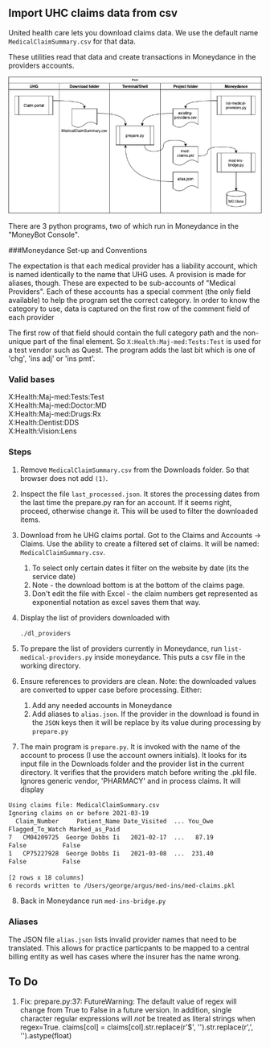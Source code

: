 ## Import UHC claims data from csv

United health care lets you download claims data. We use the default name `MedicalClaimSummary.csv` for that data.

These utilities read that data and create transactions in Moneydance in the providers accounts.

![System Diagram](system-diagram.png)

There are 3 python programs, two of which run in Moneydance in the "MoneyBot Console".  

###Moneydance Set-up and Conventions

The expectation is that each medical provider has a liability account, which is named identically to the name that UHG uses.  A provision is made for aliases, though.  These are expected to be sub-accounts of "Medical Providers".  Each of these accounts has a special comment (the only field available) to help the program set the correct category. In order to know the category to use, data is captured on the first row of the comment field of each provider

The first row of that field should contain the full category path and the non-unique part of the final element. So `X:Health:Maj-med:Tests:Test` is used for a test vendor such as Quest.  The program adds the last bit which is one of 'chg', 'ins adj' or 'ins pmt'.

### Valid bases

X:Health:Maj-med:Tests:Test  <br/>X:Health:Maj-med:Doctor:MD<br/>X:Health:Maj-med:Drugs:Rx<br/>X:Health:Dentist:DDS<br/>X:Health:Vision:Lens

### Steps

1. Remove `MedicalClaimSummary.csv` from the Downloads folder. So that browser does not add `(1)`. 

2. Inspect the file `last_processed.json`. It stores the processing dates from the last time the prepare.py ran for an account.  If it seems right, proceed, otherwise change it.  This will be used to filter the downloaded items. 

3. Download from he UHG claims portal.  Got to the Claims and Accounts -> Claims. Use the ability to create a filtered set of claims.   It will be named: `MedicalClaimSummary.csv`.   

   1. To select only certain dates it filter on the website by date (its the service date)
   2. Note - the download bottom is at the bottom of the claims page.
   3. Don't edit the file with Excel - the claim numbers get represented as exponential notation as excel saves them that way.  

4. Display the list of providers downloaded with 

   ```bash
   ./dl_providers
   ```

6. To prepare the list of providers currently in Moneydance, run `list-medical-providers.py` inside moneydance.  This puts a csv file in the working directory.

5. Ensure references to providers are clean.  Note: the downloaded values are converted to upper case before processing.  Either:

   1. Add any needed accounts in Moneydance
   2. Add aliases to `alias.json`. If the provider in the download is found in the `JSON` keys then it will be replace by its value during processing by `prepare.py`

7. The main program is `prepare.py`. It is invoked with the name of the account to process (I use the account owners initials). It looks for its input file in the Downloads folder and the provider list in the current directory.  It verifies that the providers match before writing the .pkl file. Ignores generic vendor, 'PHARMACY' and in process claims. It will display 

```
Using claims file: MedicalClaimSummary.csv
Ignoring claims on or before 2021-03-19
  Claim_Number     Patient_Name Date_Visited  ... You_Owe Flagged_To_Watch Marked_as_Paid
7   CM04209725  George Dobbs Ii   2021-02-17  ...   87.19            False          False
1   CP75227928  George Dobbs Ii   2021-03-08  ...  231.40            False          False

[2 rows x 18 columns]
6 records written to /Users/george/argus/med-ins/med-claims.pkl
```

8. Back in Moneydance run `med-ins-bridge.py`



### Aliases

The JSON file `alias.json` lists invalid provider names that need to be translated.  This allows for practice particpants to be mapped to a central billing entity as well has cases where the insurer has the name wrong.

## To Do
1. Fix: prepare.py:37: FutureWarning: The default value of regex will change from True to False in a future version. In addition, single character regular expressions will *not* be treated as literal strings when regex=True.
     claims[col] = claims[col].str.replace(r'$', '').str.replace(r',', '').astype(float)